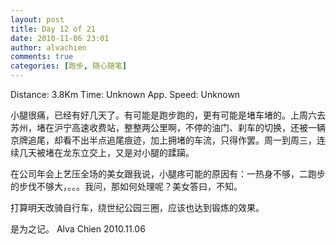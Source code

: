 ```yaml
---
layout: post
title: Day 12 of 21
date: 2010-11-06 23:01
author: alvachien
comments: true
categories: [跑步, 随心随笔]
---
```

Distance: 3.8Km
Time: Unknown
App. Speed: Unknown

小腿很痛，已经有好几天了。有可能是跑步跑的，更有可能是堵车堵的。上周六去苏州，堵在沪宁高速收费站，整整两公里啊，不停的油门、刹车的切换，还被一辆京牌追尾，却看不出半点追尾痕迹，加上拥堵的车流，只得作罢。周一到周三，连续几天被堵在龙东立交上，又是对小腿的蹂躏。

在公司年会上艺压全场的美女跟我说，小腿疼可能的原因有：一热身不够，二跑步的步伐不够大，。。。我问，那如何处理呢？美女答曰，不知。

打算明天改骑自行车，绕世纪公园三圈，应该也达到锻炼的效果。

是为之记。
Alva Chien
2010.11.06
